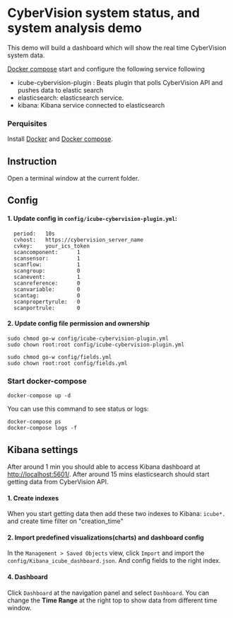 # CyberVision system status, and system analysis demo

This demo will build a dashboard which will show the real time CyberVision system data.
  
[Docker compose](https://docs.docker.com/compose/) start and configure the following service following

- icube-cybervision-plugin : Beats plugin that polls CyberVision API and pushes data to elastic search
- elasticsearch: elasticsearch service. 
- kibana: Kibana service connected to elasticsearch

### Perquisites
Install [Docker](https://www.docker.com/) and [Docker compose](https://docs.docker.com/compose/).

## Instruction
Open a terminal window at the current folder.

## Config
#### 1. Update config in `config/icube-cybervision-plugin.yml`:
```
  period:   10s
  cvhost:   https://cybervision_server_name
  cvkey:    your_ics_token
  scancomponent:      1
  scansensor:         1
  scanflow:           1
  scangroup:          0
  scanevent:          1
  scanreference:      0
  scanvariable:       0
  scantag:            0
  scanpropertyrule:   0
  scanportrule:       0

```

#### 2. Update config file permission and ownership
```
sudo chmod go-w config/icube-cybervision-plugin.yml
sudo chown root:root config/icube-cybervision-plugin.yml

sudo chmod go-w config/fields.yml
sudo chown root:root config/fields.yml
```

### Start docker-compose
```
docker-compose up -d
```

You can use this command to see status or logs:
```
docker-compose ps
docker-compose logs -f
```

## Kibana settings
After around 1 min you should able to access Kibana dashboard at [http://localhost:5601/](http://localhost:5601/).
After around 15 mins elasticsearch should start getting data from CyberVision API.

#### 1. Create indexes
When you start getting data then add these two indexes to Kibana: `icube*.` and create time filter on "creation_time"

#### 2. Import predefined visualizations(charts) and dashboard config

In the `Management > Saved Objects` view, click `Import` and import the `config/Kibana_icube_dashboard.json`. And config fields to the right index.

#### 4. Dashboard
Click `Dashboard` at the navigation panel and select `Dashboard`. You can change the **Time Range** at the right top to show data from different time window.







 
